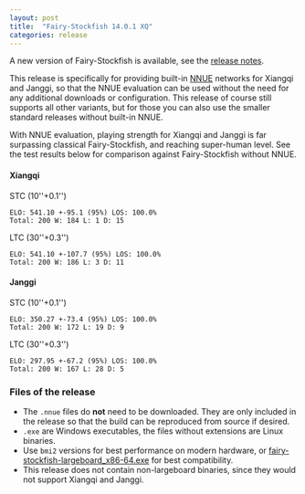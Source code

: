 ```yaml
---
layout: post
title:  "Fairy-Stockfish 14.0.1 XQ"
categories: release
---
```

A new version of Fairy-Stockfish is available, see the [release notes](https://github.com/fairy-stockfish/Fairy-Stockfish/releases/tag/fairy_sf_14_0_1).

This release is specifically for providing built-in [NNUE](https://en.wikipedia.org/wiki/Efficiently_updatable_neural_network) networks for Xiangqi and Janggi, so that the NNUE evaluation can be used without the need for any additional downloads or configuration. This release of course still supports all other variants, but for those you can also use the smaller standard releases without built-in NNUE.

With NNUE evaluation, playing strength for Xiangqi and Janggi is far surpassing classical Fairy-Stockfish, and reaching super-human level. See the test results below for comparison against Fairy-Stockfish without NNUE.

#### Xiangqi

STC (10''+0.1'')
```
ELO: 541.10 +-95.1 (95%) LOS: 100.0%
Total: 200 W: 184 L: 1 D: 15
```
LTC (30''+0.3'')
```
ELO: 541.10 +-107.7 (95%) LOS: 100.0%
Total: 200 W: 186 L: 3 D: 11
```

#### Janggi

STC (10''+0.1'')
```
ELO: 350.27 +-73.4 (95%) LOS: 100.0%
Total: 200 W: 172 L: 19 D: 9
```
LTC (30''+0.3'')
```
ELO: 297.95 +-67.2 (95%) LOS: 100.0%
Total: 200 W: 167 L: 28 D: 5
```

### Files of the release
* The `.nnue` files do **not** need to be downloaded. They are only included in the release so that the build can be reproduced from source if desired.
* `.exe` are Windows executables, the files without extensions are Linux binaries.
* Use `bmi2` versions for best performance on modern hardware, or [fairy-stockfish-largeboard_x86-64.exe](https://github.com/fairy-stockfish/Fairy-Stockfish/releases/latest/download/fairy-stockfish-largeboard_x86-64.exe) for best compatibility.
* This release does not contain non-largeboard binaries, since they would not support Xiangqi and Janggi.
